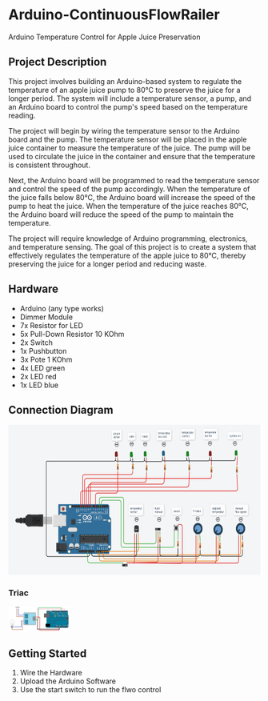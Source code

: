 # Arduino-ContinuousFlowRailer

Arduino Temperature Control for Apple Juice Preservation

## Project Description

This project involves building an Arduino-based system to regulate the temperature of an apple juice pump to 80°C to preserve the juice for a longer period. The system will include a temperature sensor, a pump, and an Arduino board to control the pump's speed based on the temperature reading.

The project will begin by wiring the temperature sensor to the Arduino board and the pump. The temperature sensor will be placed in the apple juice container to measure the temperature of the juice. The pump will be used to circulate the juice in the container and ensure that the temperature is consistent throughout.

Next, the Arduino board will be programmed to read the temperature sensor and control the speed of the pump accordingly. When the temperature of the juice falls below 80°C, the Arduino board will increase the speed of the pump to heat the juice. When the temperature of the juice reaches 80°C, the Arduino board will reduce the speed of the pump to maintain the temperature.

The project will require knowledge of Arduino programming, electronics, and temperature sensing. The goal of this project is to create a system that effectively regulates the temperature of the apple juice to 80°C, thereby preserving the juice for a longer period and reducing waste.


## Hardware

- Arduino (any type works)
- Dimmer Module
- 7x Resistor for LED
- 5x Pull-Down Resistor 10 KOhm
- 2x Switch
- 1x Pushbutton
- 3x Pote 1 KOhm
- 4x LED green
- 2x LED red
- 1x LED blue

##  Connection Diagram
<img src="https://github.com/MIRIPP/Arduino-ContinuousFlowControl/blob/main/Doc/Connection%20Diagram.png?raw=true" height=300 />

### Triac
<img src="https://github.com/MIRIPP/Arduino-ContinuousFlowControl/blob/main/Doc/Connection%20Diagram%20Triac.JPG?raw=true" height=50 />

## Getting Started
1. Wire the Hardware
2. Upload the Arduino Software
3. Use the start switch to run the flwo control
